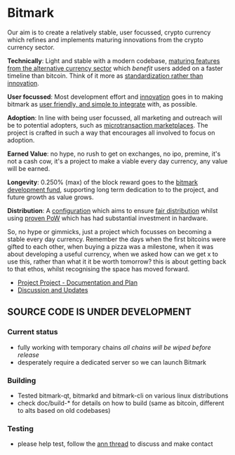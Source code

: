 # Bitmark
Our aim is to create a relatively stable, user focussed, crypto currency which refines and implements maturing innovations from the crypto currency sector.

**Technically**: Light and stable with a modern codebase, [maturing features from the alternative currency sector](/project-bitmark/bitmark/wiki#maturing-innovations) which *benefit* users added on a faster timeline than bitcoin. Think of it more as [standardization rather than innovation](/project-bitmark/bitmark/wiki#relatively-stable).

**User focussed**: Most development effort and [innovation](/project-bitmark/bitmark/wiki/Scratchpad) goes in to making bitmark as [user friendly, and simple to integrate](/project-bitmark/bitmark/wiki#user-focussed) with, as possible.

**Adoption**: In line with being user focussed, all marketing and outreach will be to potential adopters, such as [microtransaction marketplaces](/project-bitmark/bitmark/wiki/Microtransactions-and-Microtrust). The project is crafted in such a way that encourages all involved to focus on adoption.

**Earned Value**: no hype, no rush to get on exchanges, no ipo, premine, it's not a cash cow, it's a project to make a viable every day currency, any value will be earned. 

**Longevity**: 0.250% (max) of the block reward goes to the [bitmark development fund](/project-bitmark/bitmark/wiki/Development-Fund), supporting long term dedication to to the project, and future growth as value grows.

**Distribution**: A [configuration](/project-bitmark/bitmark/wiki#block-chain-parameters) which aims to ensure [fair distribution](/project-bitmark/bitmark/wiki/Currency#supply-and-distribution) whilst using [proven PoW](/project-bitmark/bitmark/wiki#proof-of-work) which has had substantial investment in hardware.

So, no hype or gimmicks, just a project which focusses on becoming a stable every day currency. Remember the days when the first bitcoins were gifted to each other, when buying a pizza was a milestone, when it was about developing a useful currency, when we asked how can we get x to use this, rather than what it it be worth tomorrow? this is about getting back to that ethos, whilst recognising the space has moved forward.


* [Project Project - Documentation and Plan](/project-bitmark/bitmark/wiki)
* [Discussion and Updates](https://bitcointalk.org/index.php?topic=660544.0)

## SOURCE CODE IS UNDER DEVELOPMENT

### Current status
 * fully working with temporary chains *all chains will be wiped before release*
 * desperately require a dedicated server so we can launch Bitmark

### Building
 * Tested bitmark-qt, bitmarkd and bitmark-cli on various linux distributions
 * check doc/build-* for details on how to build (same as bitcoin, different to alts based on old codebases)

### Testing
 * please help test, follow the [ann thread](https://bitcointalk.org/index.php?topic=660544.0) to discuss and make contact
